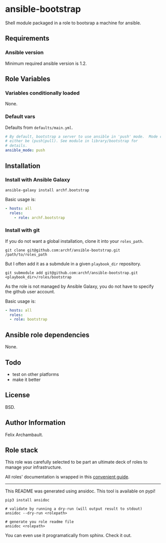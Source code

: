 # ansible-bootstrap

Shell module packaged in a role to bootsrap a machine for ansible.

## Requirements

### Ansible version

Minimum required ansible version is 1.2.


## Role Variables

### Variables conditionally loaded

None.

### Default vars

Defaults from `defaults/main.yml`.

```yaml
# By default, bootstrap a server to use ansible in 'push' mode.  Mode can
# either be (push|pull). See module in library/bootstrap for
# details.
ansible_mode: push

```


## Installation

### Install with Ansible Galaxy

```shell
ansible-galaxy install archf.bootstrap
```

Basic usage is:

```yaml
- hosts: all
  roles:
    - role: archf.bootstrap
```

### Install with git

If you do not want a global installation, clone it into your `roles_path`.

```shell
git clone git@github.com:archf/ansible-bootstrap.git /path/to/roles_path
```

But I often add it as a submdule in a given `playbook_dir` repository.

```shell
git submodule add git@github.com:archf/ansible-bootstrap.git <playbook_dir>/roles/bootstrap
```

As the role is not managed by Ansible Galaxy, you do not have to specify the
github user account.

Basic usage is:

```yaml
- hosts: all
  roles:
  - role: bootstrap
```

## Ansible role dependencies

None.

## Todo

  * test on other platforms
  * make it better

## License

BSD.

## Author Information

Felix Archambault.

## Role stack

This role was carefully selected to be part an ultimate deck of roles to manage
your infrastructure.

All roles' documentation is wrapped in this [convenient guide](http://127.0.0.1:8000/).


---
This README was generated using ansidoc. This tool is available on pypi!

```shell
pip3 install ansidoc

# validate by running a dry-run (will output result to stdout)
ansidoc --dry-run <rolepath>

# generate you role readme file
ansidoc <rolepath>
```

You can even use it programatically from sphinx. Check it out.